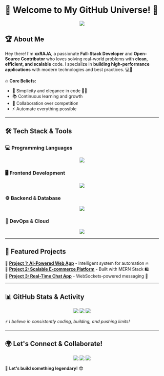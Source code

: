 # 🚀 Welcome to My GitHub Universe! 👋

<p align="center">
  <img src="https://readme-typing-svg.herokuapp.com?color=F75C7E&size=22&center=true&vCenter=true&width=600&lines=Full-Stack+Developer+%7C+Tech+Enthusiast+%7C+Open-Source+Lover;Building+Scalable+and+Efficient+Applications;Always+Learning+and+Innovating" />
</p>

## 🏆 About Me
Hey there! I'm **xxRAJA**, a passionate **Full-Stack Developer** and **Open-Source Contributor** who loves solving real-world problems with **clean, efficient, and scalable** code. I specialize in **building high-performance applications** with modern technologies and best practices. 💻🚀

🔥 **Core Beliefs:**
- 🌱 Simplicity and elegance in code 🧑‍💻
- 📚 Continuous learning and growth 
- 🤝 Collaboration over competition 
- ⚡ Automate everything possible 

---

## 🛠️ Tech Stack & Tools

### 💻 Programming Languages
<p align="center">
  <img src="https://skillicons.dev/icons?i=python,js,ts,cpp" />
</p>

### 🖥️ Frontend Development
<p align="center">
  <img src="https://skillicons.dev/icons?i=react,nextjs,tailwind" />
</p>

### ⚙️ Backend & Database
<p align="center">
  <img src="https://skillicons.dev/icons?i=nodejs,express,mongodb,postgres" />
</p>

### 🔧 DevOps & Cloud
<p align="center">
  <img src="https://skillicons.dev/icons?i=docker,kubernetes,githubactions,aws" />
</p>

---

## 🚀 Featured Projects
🔹 **[Project 1: AI-Powered Web App](#)** - Intelligent system for automation 🔥  
🔹 **[Project 2: Scalable E-commerce Platform](#)** - Built with MERN Stack 🛍️  
🔹 **[Project 3: Real-Time Chat App](#)** - WebSockets-powered messaging 💬  

---

## 📊 GitHub Stats & Activity
<p align="center">
  <img src="https://github-readme-stats.vercel.app/api?username=xxRAJA&show_icons=true&theme=dark"/>
  <img src="https://github-readme-stats.vercel.app/api/top-langs/?username=xxRAJA&layout=compact&theme=dark"/>
  <img src="https://github-readme-streak-stats.herokuapp.com/?user=xxRAJA&theme=dark"/>
</p>

⚡ _I believe in consistently coding, building, and pushing limits!_

---

## 🌍 Let's Connect & Collaborate!
<p align="center">
  <a href="https://www.linkedin.com/in/yourprofile/"><img src="https://img.shields.io/badge/LinkedIn-%230077B5.svg?&style=for-the-badge&logo=linkedin&logoColor=white" /></a>
  <a href="https://twitter.com/yourhandle"><img src="https://img.shields.io/badge/Twitter-%231DA1F2.svg?&style=for-the-badge&logo=twitter&logoColor=white" /></a>
  <a href="https://yourportfolio.com/"><img src="https://img.shields.io/badge/Portfolio-%23FF5722.svg?&style=for-the-badge&logo=web&logoColor=white" /></a>
</p>

🚀 **Let's build something legendary!** 😎
